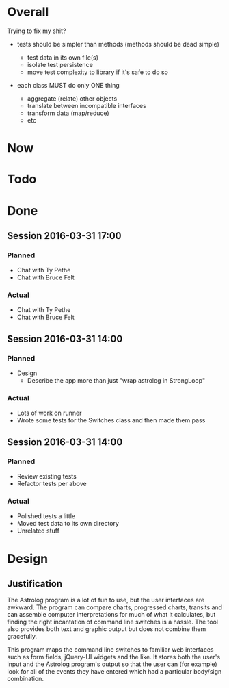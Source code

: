 # Overall

Trying to fix my shit?

  - tests should be simpler than methods (methods should be dead simple)
    - test data in its own file(s)
    - isolate test persistence
    - move test complexity to library if it's safe to do so

  - each class MUST do only ONE thing
    - aggregate (relate) other objects
    - translate between incompatible interfaces
    - transform data (map/reduce)
    - etc

# Now

# Todo

# Done

## Session 2016-03-31 17:00

### Planned

  - Chat with Ty Pethe
  - Chat with Bruce Felt

### Actual

  - Chat with Ty Pethe
  - Chat with Bruce Felt

## Session 2016-03-31 14:00

### Planned

  - Design
    - Describe the app more than just "wrap astrolog in StrongLoop"

### Actual

  - Lots of work on runner
  - Wrote some tests for the Switches class and then made them pass

## Session 2016-03-31 14:00

### Planned

  - Review existing tests
  - Refactor tests per above

### Actual

  - Polished tests a little
  - Moved test data to its own directory
  - Unrelated stuff

# Design

## Justification

The Astrolog program is a lot of fun to use, but the user interfaces are
awkward. The program can compare charts, progressed charts, transits and can
assemble computer interpretations for much of what it calculates, but finding
the right incantation of command line switches is a hassle. The tool also
provides both text and graphic output but does not combine them gracefully.

This program maps the command line switches to familiar web interfaces such as
form fields, jQuery-UI widgets and the like. It stores both the user's input
and the Astrolog program's output so that the user can (for example) look for
all of the events they have entered which had a particular body/sign
combination.
